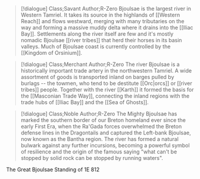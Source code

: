 >[!dialogue] Class;Savant Author;R-Zero
>Bjoulsae is the largest river in Western Tamriel. It takes its source in the highlands of [[Western Reach]] and flows westward, merging with many tributaries on the way and forming a massive muddy delta where it drains into the [[Iliac Bay]]. Settlements along the river itself are few and it's mostly nomadic Bjoulsae [[river tribes]] that herd their horses in its basin valleys. Much of Bjoulsae coast is currently controlled by the [[Kingdom of Orsinium]].

>[!dialogue] Class;Merchant Author;R-Zero
>The river Bjoulsae is a historically important trade artery in the northwestern Tamriel. A wide assortment of goods is transported inland on barges pulled by burlags -- the towmen, who tend to be destitute [[Orc|orcs]] or [[river tribes]] people. Together with the river [[Karth]] it formed the basis for the [[Masconian Trade Way]], connecting the inland regions with the trade hubs of [[Iliac Bay]] and the [[Sea of Ghosts]].

>[!dialogue] Class;Noble Author;R-Zero
>The Mighty Bjoulsae has marked the southern border of our Breton homeland ever since the early First Era, when the Ra'Gada forces overwhelmed the Breton defense lines in the Dragontails and captured the Left-bank Bjoulsae, now known as the Bantha region. The river has formed a natural bulwark against any further incursions, becoming a powerful symbol of resilience and the origin of the famous saying "what can't be stopped by solid rock can be stopped by running waters".

The Great Bjoulsae Standing of 1E 812